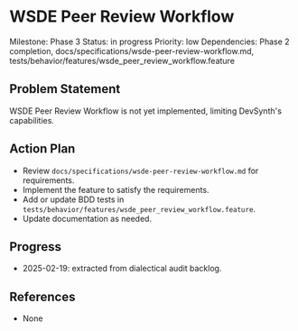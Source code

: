 # WSDE Peer Review Workflow
Milestone: Phase 3
Status: in progress
Priority: low
Dependencies: Phase 2 completion, docs/specifications/wsde-peer-review-workflow.md, tests/behavior/features/wsde_peer_review_workflow.feature

## Problem Statement
WSDE Peer Review Workflow is not yet implemented, limiting DevSynth's capabilities.


## Action Plan
- Review `docs/specifications/wsde-peer-review-workflow.md` for requirements.
- Implement the feature to satisfy the requirements.
- Add or update BDD tests in `tests/behavior/features/wsde_peer_review_workflow.feature`.
- Update documentation as needed.

## Progress
- 2025-02-19: extracted from dialectical audit backlog.

## References
- None
